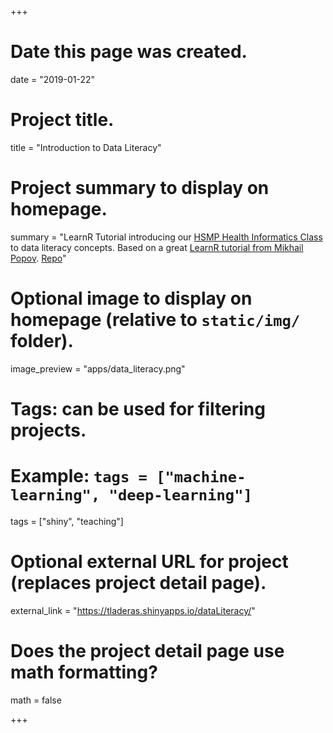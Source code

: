 +++
# Date this page was created.
date = "2019-01-22"

# Project title.
title = "Introduction to Data Literacy"

# Project summary to display on homepage.
summary = "LearnR Tutorial introducing our [HSMP Health Informatics Class](https://laderast.github.io/HSMP410/) to data literacy concepts. Based on a great [LearnR tutorial from Mikhail Popov](https://github.com/bearloga/wmf-allhands18). [Repo](https://github.com/laderast/dataLiteracyTutorial)"

# Optional image to display on homepage (relative to `static/img/` folder).
image_preview = "apps/data_literacy.png"

# Tags: can be used for filtering projects.
# Example: `tags = ["machine-learning", "deep-learning"]`
tags = ["shiny", "teaching"]

# Optional external URL for project (replaces project detail page).
external_link = "https://tladeras.shinyapps.io/dataLiteracy/"

# Does the project detail page use math formatting?
math = false

+++

